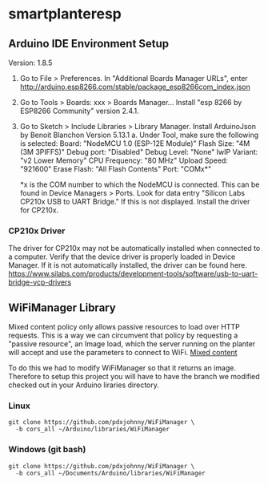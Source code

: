 # smartplanteresp

## Arduino IDE Environment Setup
Version: 1.8.5

1. Go to File > Preferences. In "Additional Boards Manager URLs", enter http://arduino.esp8266.com/stable/package_esp8266com_index.json
2. Go to Tools > Boards: xxx > Boards Manager... Install "esp 8266 by ESP8266 Community" version 2.4.1.
3. Go to Sketch > Include Libraries > Library Manager. Install ArduinoJson by Benoit Blanchon Version 5.13.1
  a. Under Tool, make sure the following is selected:
    Board: "NodeMCU 1.0 (ESP-12E Module)"
    Flash Size: "4M (3M 3PIFFS)"
    Debug port: "Disabled"
    Debug Level: "None"
    IwIP Variant: "v2 Lower Memory"
    CPU Frequency: "80 MHz"
    Upload Speed: "921600"
    Erase Flash: "All Flash Contents"
    Port: "COMx*"

    *x is the COM number to which the NodeMCU is connected. This can be found in Device Managers > Ports. Look for data entry "Silicon Labs CP210x USB to UART Bridge." If this is not displayed. Install the driver for CP210x.
    
### CP210x Driver
The driver for CP210x may not be automatically installed when connected to a computer. Verify that the device driver is properly loaded in Device Manager. If it is not automatically installed, the driver can be found here. https://www.silabs.com/products/development-tools/software/usb-to-uart-bridge-vcp-drivers

## WiFiManager Library

Mixed content policy only allows passive resources to load over HTTP
requests. This is a way we can circumvent that policy by requesting a
"passive resource", an Image load, which the server running on the
planter will accept and use the parameters to connect to WiFi.
[Mixed content](https://developer.mozilla.org/en-US/docs/Web/Security/Mixed_content)

To do this we had to modify WiFiManager so that it returns an image.
Therefore to setup this project you will have to have the branch we modified
checked out in your Arduino liraries directory.

### Linux

```console
git clone https://github.com/pdxjohnny/WiFiManager \
  -b cors_all ~/Arduino/libraries/WiFiManager
```

### Windows (git bash)

```console
git clone https://github.com/pdxjohnny/WiFiManager \
  -b cors_all ~/Documents/Arduino/libraries/WiFiManager
```
